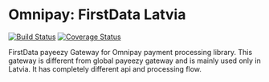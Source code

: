 # Omnipay: FirstData Latvia

[![Build Status](https://travis-ci.org/arbory/omnipay-first-data-latvia.svg?branch=master)](https://travis-ci.org/arbory/omnipay-first-data-latvia)
[![Coverage Status](https://coveralls.io/repos/github/arbory/omnipay-first-data-latvia/badge.svg?branch=master)](https://coveralls.io/github/arbory/omnipay-first-data-latvia?branch=master)

FirstData payeezy Gateway for Omnipay payment processing library.
This gateway is different from global payeezy gateway and is mainly used only in Latvia.
It has completely different api and processing flow.
